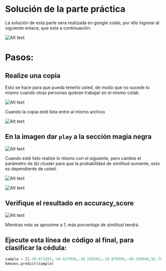 # Solución de la parte práctica
La solución de esta parte sera realizada en google colab, por ello ingrese al siguiente enlace, que esta a continuación:


![Alt text](https://i.ibb.co/4MLwNZb/Punto.png)

# Pasos:

## Realize una copia

Esto se hace para que pueda tenerlo usted, de modo que no sucede lo mismo cuando otras personas quieran trabajar en el mismo colab.

![Alt text](https://i.ibb.co/V9CkQ1w/Captura-de-pantalla-4.png)

Cuando la copia esté lista entre al mismo archivo

![Alt text](https://i.ibb.co/T8v5xPK/Captura-de-pantalla-3.png)

##  En la imagen dar `play` a la sección magia negra

![Alt text](https://i.ibb.co/0nzT4qd/Captura-de-pantalla-5.png)

Cuando esté listo realize lo mismo con el siguiente, pero cambie el parámetro de (k) cluster para que la probabilidad de similitud aumente, esto es dependiente de usted.

![Alt text](https://i.ibb.co/b5XWscv/Captura-de-pantalla-6.png)


![Alt text](https://i.ibb.co/2N4SqrN/Captura-de-pantalla-7.png)

## Verifique el resultado en accuracy_score

![Alt text](https://i.ibb.co/fpqkn4K/Captura-de-pantalla-8.png)

Mientras más se aproxime a 1, más porcentaje de similitud tendrá. 

##  Ejecute esta línea de código al final, para clasificar la cédula:
```py
sample = [[-39.673293,-44.627058,-10.258163,-18.879989,-49.299946,91.763878,-29.933047,-5.855481,0.393467,15.983484,1.883337,3.035447,-1.117402,-2.636451,-2.063941,2.701432,6.150914,-1.907788,4.144850,-3.033022,2.985857,0.960868,1.994154,3.374098,6.217091,0.024324,0.359676,-4.418659,-1.293296,1.454574,-0.923630,-0.056892,4.999286,4.701583,-1.639602,1.832796,-3.537451,-0.423164,-12.912299,8.454091,-5.329655,0.676623,1.912994,-5.360271,-0.292433,-11.401383,-0.123102,5.145642,-5.092689,-8.202529]]
kmeans.predict(sample)
```


